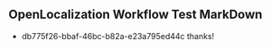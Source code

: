 ## OpenLocalization Workflow Test MarkDown
* db775f26-bbaf-46bc-b82a-e23a795ed44c 
thanks!<!--HONumber=Mar16_HO2-->

